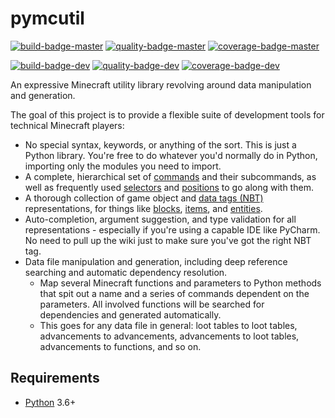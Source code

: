 # pymcutil
[![build-badge-master]](https://travis-ci.org/Arcensoth/pymcutil)
[![quality-badge-master]](https://app.codacy.com/project/Arcensoth/pymcutil/dashboard?branchId=4730158)
[![coverage-badge-master]](https://app.codacy.com/project/Arcensoth/pymcutil/dashboard?branchId=4730158)

[![build-badge-dev]](https://travis-ci.org/Arcensoth/pymcutil)
[![quality-badge-dev]](https://app.codacy.com/project/Arcensoth/pymcutil/dashboard?branchId=4730157)
[![coverage-badge-dev]](https://app.codacy.com/project/Arcensoth/pymcutil/dashboard?branchId=4730157)

An expressive Minecraft utility library revolving around data manipulation and generation.

The goal of this project is to provide a flexible suite of development tools for technical Minecraft players:

- No special syntax, keywords, or anything of the sort. This is just a Python library. You're free to do whatever you'd normally do in Python, importing only the modules you need to import.
- A complete, hierarchical set of [commands](./tests/command) and their subcommands, as well as frequently used [selectors](./tests/selector) and [positions](./tests/position) to go along with them.
- A thorough collection of game object and [data tags (NBT)](./tests/data_tag) representations, for things like [blocks](./tests/block), [items](./tests/item), and [entities](./tests/entity).
- Auto-completion, argument suggestion, and type validation for all representations - especially if you're using a capable IDE like PyCharm. No need to pull up the wiki just to make sure you've got the right NBT tag.
- Data file manipulation and generation, including deep reference searching and automatic dependency resolution.
    - Map several Minecraft functions and parameters to Python methods that spit out a name and a series of commands dependent on the parameters. All involved functions will be searched for dependencies and generated automatically.
    - This goes for any data file in general: loot tables to loot tables, advancements to advancements, advancements to loot tables, advancements to functions, and so on.

## Requirements
* [Python](https://www.python.org/) 3.6+

[build-badge-master]: https://img.shields.io/travis/Arcensoth/pymcutil/master.svg?label=build
[quality-badge-master]: https://img.shields.io/codacy/grade/b038637bf42e45558d2e3418aa10318b/master.svg?label=quality
[coverage-badge-master]: https://img.shields.io/codacy/coverage/b038637bf42e45558d2e3418aa10318b/master.svg?label=coverage
[build-badge-dev]: https://img.shields.io/travis/Arcensoth/pymcutil/dev.svg?label=dev+build
[quality-badge-dev]: https://img.shields.io/codacy/grade/b038637bf42e45558d2e3418aa10318b/dev.svg?label=dev+quality
[coverage-badge-dev]: https://img.shields.io/codacy/coverage/b038637bf42e45558d2e3418aa10318b/dev.svg?label=dev+coverage
